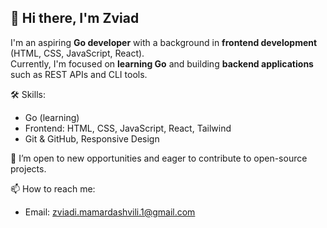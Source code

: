 ## 👋 Hi there, I'm Zviad

I'm an aspiring **Go developer** with a background in **frontend development** (HTML, CSS, JavaScript, React).  
Currently, I'm focused on **learning Go** and building **backend applications** such as REST APIs and CLI tools.  

🛠 Skills:  
- Go (learning)  
- Frontend: HTML, CSS, JavaScript, React, Tailwind  
- Git & GitHub, Responsive Design  

🚀 I’m open to new opportunities and eager to contribute to open-source projects.

📫 How to reach me:  
- Email: zviadi.mamardashvili.1@gmail.com


